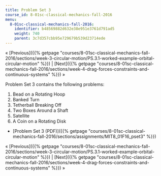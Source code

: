 ```yaml
---
title: Problem Set 3
course_id: 8-01sc-classical-mechanics-fall-2016
menu:
  8-01sc-classical-mechanics-fall-2016:
    identifier: b48569882d632e38e951e3761d791ad5
    weight: 740
    parent: 3c7d357cbb95e729679b539d23714ede
---
```

« [Previous]({{% getpage "courses/8-01sc-classical-mechanics-fall-2016/sections/week-3-circular-motion/PS.3.1-worked-example-orbital-circular-motion" %}}) | [Next]({{% getpage "courses/8-01sc-classical-mechanics-fall-2016/sections/week-4-drag-forces-constraints-and-continuous-systems" %}}) »

Problem Set 3 contains the following problems:

1.  Bead on a Rotating Hoop
2.  Banked Turn
3.  Tetherball Breaking Off
4.  Two Boxes Around a Shaft
5.  Satellite
6.  A Coin on a Rotating Disk

*   [Problem Set 3 (PDF)]({{% getpage "courses/8-01sc-classical-mechanics-fall-2016/sections/assignments/MIT8_01F16_pset3" %}})

« [Previous]({{% getpage "courses/8-01sc-classical-mechanics-fall-2016/sections/week-3-circular-motion/PS.3.1-worked-example-orbital-circular-motion" %}}) | [Next]({{% getpage "courses/8-01sc-classical-mechanics-fall-2016/sections/week-4-drag-forces-constraints-and-continuous-systems" %}}) »
